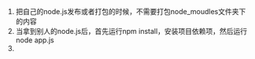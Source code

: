 1. 把自己的node.js发布或者打包的时候，不需要打包node_moudles文件夹下的内容
2. 当拿到别人的node.js后，首先运行npm install，安装项目依赖项，然后运行node app.js 
3.      